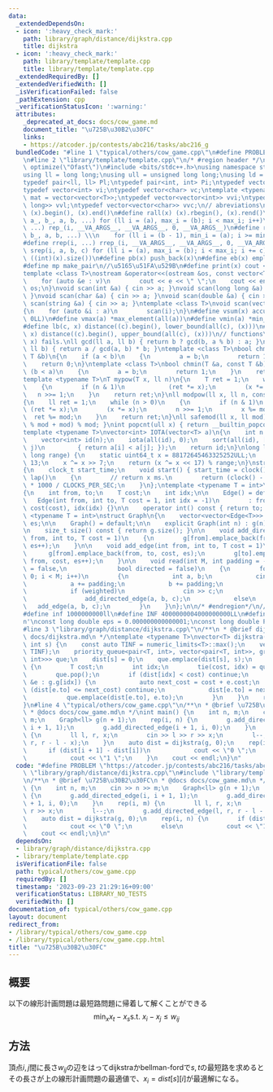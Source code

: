 ```yaml
---
data:
  _extendedDependsOn:
  - icon: ':heavy_check_mark:'
    path: library/graph/distance/dijkstra.cpp
    title: dijkstra
  - icon: ':heavy_check_mark:'
    path: library/template/template.cpp
    title: library/template/template.cpp
  _extendedRequiredBy: []
  _extendedVerifiedWith: []
  _isVerificationFailed: false
  _pathExtension: cpp
  _verificationStatusIcon: ':warning:'
  attributes:
    _deprecated_at_docs: docs/cow_game.md
    document_title: "\u725B\u30B2\u30FC"
    links:
    - https://atcoder.jp/contests/abc216/tasks/abc216_g
  bundledCode: "#line 1 \"typical/others/cow_game.cpp\"\n#define PROBLEM \"https://atcoder.jp/contests/abc216/tasks/abc216_g\"\
    \n#line 2 \"library/template/template.cpp\"\n/* #region header */\n#pragma GCC\
    \ optimize(\"Ofast\")\n#include <bits/stdc++.h>\nusing namespace std;\n// types\n\
    using ll = long long;\nusing ull = unsigned long long;\nusing ld = long double;\n\
    typedef pair<ll, ll> Pl;\ntypedef pair<int, int> Pi;\ntypedef vector<ll> vl;\n\
    typedef vector<int> vi;\ntypedef vector<char> vc;\ntemplate <typename T>\nusing\
    \ mat = vector<vector<T>>;\ntypedef vector<vector<int>> vvi;\ntypedef vector<vector<long\
    \ long>> vvl;\ntypedef vector<vector<char>> vvc;\n// abreviations\n#define all(x)\
    \ (x).begin(), (x).end()\n#define rall(x) (x).rbegin(), (x).rend()\n#define rep_(i,\
    \ a_, b_, a, b, ...) for (ll i = (a), max_i = (b); i < max_i; i++)\n#define rep(i,\
    \ ...) rep_(i, __VA_ARGS__, __VA_ARGS__, 0, __VA_ARGS__)\n#define rrep_(i, a_,\
    \ b_, a, b, ...) \\\n    for (ll i = (b - 1), min_i = (a); i >= min_i; i--)\n\
    #define rrep(i, ...) rrep_(i, __VA_ARGS__, __VA_ARGS__, 0, __VA_ARGS__)\n#define\
    \ srep(i, a, b, c) for (ll i = (a), max_i = (b); i < max_i; i += c)\n#define SZ(x)\
    \ ((int)(x).size())\n#define pb(x) push_back(x)\n#define eb(x) emplace_back(x)\n\
    #define mp make_pair\n//\u5165\u51FA\u529B\n#define print(x) cout << x << endl\n\
    template <class T>\nostream &operator<<(ostream &os, const vector<T> &v)\n{\n\
    \    for (auto &e : v)\n        cout << e << \" \";\n    cout << endl;\n    return\
    \ os;\n}\nvoid scan(int &a) { cin >> a; }\nvoid scan(long long &a) { cin >> a;\
    \ }\nvoid scan(char &a) { cin >> a; }\nvoid scan(double &a) { cin >> a; }\nvoid\
    \ scan(string &a) { cin >> a; }\ntemplate <class T>\nvoid scan(vector<T> &a)\n\
    {\n    for (auto &i : a)\n        scan(i);\n}\n#define vsum(x) accumulate(all(x),\
    \ 0LL)\n#define vmax(a) *max_element(all(a))\n#define vmin(a) *min_element(all(a))\n\
    #define lb(c, x) distance((c).begin(), lower_bound(all(c), (x)))\n#define ub(c,\
    \ x) distance((c).begin(), upper_bound(all(c), (x)))\n// functions\n// gcd(0,\
    \ x) fails.\nll gcd(ll a, ll b) { return b ? gcd(b, a % b) : a; }\nll lcm(ll a,\
    \ ll b) { return a / gcd(a, b) * b; }\ntemplate <class T>\nbool chmax(T &a, const\
    \ T &b)\n{\n    if (a < b)\n    {\n        a = b;\n        return 1;\n    }\n\
    \    return 0;\n}\ntemplate <class T>\nbool chmin(T &a, const T &b)\n{\n    if\
    \ (b < a)\n    {\n        a = b;\n        return 1;\n    }\n    return 0;\n}\n\
    template <typename T>\nT mypow(T x, ll n)\n{\n    T ret = 1;\n    while (n > 0)\n\
    \    {\n        if (n & 1)\n            (ret *= x);\n        (x *= x);\n     \
    \   n >>= 1;\n    }\n    return ret;\n}\nll modpow(ll x, ll n, const ll mod)\n\
    {\n    ll ret = 1;\n    while (n > 0)\n    {\n        if (n & 1)\n           \
    \ (ret *= x);\n        (x *= x);\n        n >>= 1;\n        x %= mod;\n      \
    \  ret %= mod;\n    }\n    return ret;\n}\nll safemod(ll x, ll mod) { return (x\
    \ % mod + mod) % mod; }\nint popcnt(ull x) { return __builtin_popcountll(x); }\n\
    template <typename T>\nvector<int> IOTA(vector<T> a)\n{\n    int n = a.size();\n\
    \    vector<int> id(n);\n    iota(all(id), 0);\n    sort(all(id), [&](int i, int\
    \ j)\n         { return a[i] < a[j]; });\n    return id;\n}\nlong long xor64(long\
    \ long range) {\n    static uint64_t x = 88172645463325252ULL;\n    x ^= x <<\
    \ 13;\n    x ^= x >> 7;\n    return (x ^= x << 17) % range;\n}\nstruct Timer\n\
    {\n    clock_t start_time;\n    void start() { start_time = clock(); }\n    int\
    \ lap()\n    {\n        // return x ms.\n        return (clock() - start_time)\
    \ * 1000 / CLOCKS_PER_SEC;\n    }\n};\ntemplate <typename T = int>\nstruct Edge\n\
    {\n    int from, to;\n    T cost;\n    int idx;\n\n    Edge() = default;\n\n \
    \   Edge(int from, int to, T cost = 1, int idx = -1)\n        : from(from), to(to),\
    \ cost(cost), idx(idx) {}\n\n    operator int() const { return to; }\n};\n\ntemplate\
    \ <typename T = int>\nstruct Graph\n{\n    vector<vector<Edge<T>>> g;\n    int\
    \ es;\n\n    Graph() = default;\n\n    explicit Graph(int n) : g(n), es(0) {}\n\
    \n    size_t size() const { return g.size(); }\n\n    void add_directed_edge(int\
    \ from, int to, T cost = 1)\n    {\n        g[from].emplace_back(from, to, cost,\
    \ es++);\n    }\n\n    void add_edge(int from, int to, T cost = 1)\n    {\n  \
    \      g[from].emplace_back(from, to, cost, es);\n        g[to].emplace_back(to,\
    \ from, cost, es++);\n    }\n\n    void read(int M, int padding = -1, bool weighted\
    \ = false,\n              bool directed = false)\n    {\n        for (int i =\
    \ 0; i < M; i++)\n        {\n            int a, b;\n            cin >> a >> b;\n\
    \            a += padding;\n            b += padding;\n            T c = T(1);\n\
    \            if (weighted)\n                cin >> c;\n            if (directed)\n\
    \                add_directed_edge(a, b, c);\n            else\n             \
    \   add_edge(a, b, c);\n        }\n    }\n};\n\n/* #endregion*/\n// constant\n\
    #define inf 1000000000ll\n#define INF 4000000004000000000LL\n#define endl '\\\
    n'\nconst long double eps = 0.000000000000001;\nconst long double PI = 3.141592653589793;\n\
    #line 3 \"library/graph/distance/dijkstra.cpp\"\n/**\n * @brief dijkstra\n * @docs\
    \ docs/dijkstra.md\n */\ntemplate <typename T>\nvector<T> dijkstra(Graph<T> &g,\
    \ int s) {\n    const auto TINF = numeric_limits<T>::max();\n    vector<T> dist(g.size(),\
    \ TINF);\n    priority_queue<pair<T, int>, vector<pair<T, int>>, greater<pair<T,\
    \ int>>> que;\n    dist[s] = 0;\n    que.emplace(dist[s], s);\n    while (!que.empty())\
    \ {\n        T cost;\n        int idx;\n        tie(cost, idx) = que.top();\n\
    \        que.pop();\n        if (dist[idx] < cost) continue;\n        for (auto\
    \ &e : g.g[idx]) {\n            auto next_cost = cost + e.cost;\n            if\
    \ (dist[e.to] <= next_cost) continue;\n            dist[e.to] = next_cost;\n \
    \           que.emplace(dist[e.to], e.to);\n        }\n    }\n    return dist;\n\
    }\n#line 4 \"typical/others/cow_game.cpp\"\n/**\n * @brief \u725B\u30B2\u30FC\n\
    \ * @docs docs/cow_game.md\n */\nint main() {\n    int n, m;\n    cin >> n >>\
    \ m;\n    Graph<ll> g(n + 1);\n    rep(i, n) {\n        g.add_directed_edge(i,\
    \ i + 1, 1);\n        g.add_directed_edge(i + 1, i, 0);\n    }\n    rep(i, m)\
    \ {\n        ll l, r, x;\n        cin >> l >> r >> x;\n        l--;\n        g.add_directed_edge(l,\
    \ r, r - l - x);\n    }\n    auto dist = dijkstra(g, 0);\n    rep(i, n) {\n  \
    \      if (dist[i + 1] - dist[i])\n            cout << \"0 \";\n        else\n\
    \            cout << \"1 \";\n    }\n    cout << endl;\n}\n"
  code: "#define PROBLEM \"https://atcoder.jp/contests/abc216/tasks/abc216_g\"\n#include\
    \ \"library/graph/distance/dijkstra.cpp\"\n#include \"library/template/template.cpp\"\
    \n/**\n * @brief \u725B\u30B2\u30FC\n * @docs docs/cow_game.md\n */\nint main()\
    \ {\n    int n, m;\n    cin >> n >> m;\n    Graph<ll> g(n + 1);\n    rep(i, n)\
    \ {\n        g.add_directed_edge(i, i + 1, 1);\n        g.add_directed_edge(i\
    \ + 1, i, 0);\n    }\n    rep(i, m) {\n        ll l, r, x;\n        cin >> l >>\
    \ r >> x;\n        l--;\n        g.add_directed_edge(l, r, r - l - x);\n    }\n\
    \    auto dist = dijkstra(g, 0);\n    rep(i, n) {\n        if (dist[i + 1] - dist[i])\n\
    \            cout << \"0 \";\n        else\n            cout << \"1 \";\n    }\n\
    \    cout << endl;\n}\n"
  dependsOn:
  - library/graph/distance/dijkstra.cpp
  - library/template/template.cpp
  isVerificationFile: false
  path: typical/others/cow_game.cpp
  requiredBy: []
  timestamp: '2023-09-23 21:29:16+09:00'
  verificationStatus: LIBRARY_NO_TESTS
  verifiedWith: []
documentation_of: typical/others/cow_game.cpp
layout: document
redirect_from:
- /library/typical/others/cow_game.cpp
- /library/typical/others/cow_game.cpp.html
title: "\u725B\u30B2\u30FC"
---
```

## 概要
以下の線形計画問題は最短路問題に帰着して解くことができる
$$
\min_x x_t-x_s \text{s.t. } x_i-x_j \leq w_{ij}
$$

## 方法
頂点$i, j$間に長さ$w_{ij}$の辺をはってdijkstraかbellman-fordで$s, t$の最短路を求めると
その長さが上の線形計画問題の最適値で、$x_i = dist[s][i]$が最適解になる。